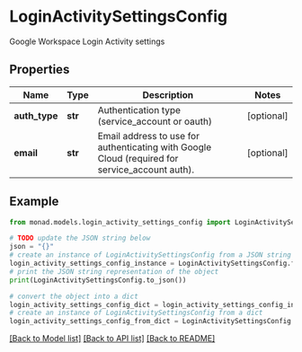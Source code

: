 # LoginActivitySettingsConfig

Google Workspace Login Activity settings

## Properties

Name | Type | Description | Notes
------------ | ------------- | ------------- | -------------
**auth_type** | **str** | Authentication type (service_account or oauth) | [optional] 
**email** | **str** | Email address to use for authenticating with Google Cloud (required for service_account auth). | [optional] 

## Example

```python
from monad.models.login_activity_settings_config import LoginActivitySettingsConfig

# TODO update the JSON string below
json = "{}"
# create an instance of LoginActivitySettingsConfig from a JSON string
login_activity_settings_config_instance = LoginActivitySettingsConfig.from_json(json)
# print the JSON string representation of the object
print(LoginActivitySettingsConfig.to_json())

# convert the object into a dict
login_activity_settings_config_dict = login_activity_settings_config_instance.to_dict()
# create an instance of LoginActivitySettingsConfig from a dict
login_activity_settings_config_from_dict = LoginActivitySettingsConfig.from_dict(login_activity_settings_config_dict)
```
[[Back to Model list]](../README.md#documentation-for-models) [[Back to API list]](../README.md#documentation-for-api-endpoints) [[Back to README]](../README.md)


